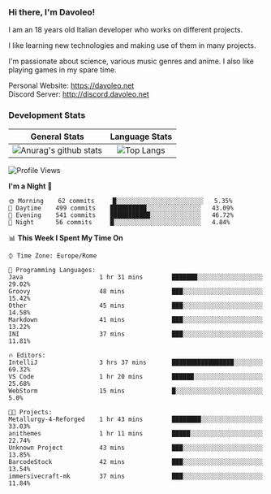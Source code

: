 ### Hi there, I'm Davoleo!

I am an 18 years old Italian developer who works on different projects.

I like learning new technologies and making use of them in many projects.

I'm passionate about science, various music genres and anime.
I also like playing games in my spare time.

Personal Website: https://davoleo.net <br>
Discord Server: http://discord.davoleo.net

### Development Stats

General Stats             |  Language Stats
:-------------------------:|:-------------------------:
![Anurag's github stats](https://github-readme-stats.vercel.app/api?username=Davoleo&count_private=true&show_icons=true&theme=tokyonight)  |  ![Top Langs](https://github-readme-stats.vercel.app/api/top-langs/?username=Davoleo&theme=tokyonight&layout=compact)



<!--START_SECTION:waka-->
![Profile Views](http://img.shields.io/badge/Profile%20Views-3-blue)

**I'm a Night 🦉** 

```text
🌞 Morning    62 commits     █░░░░░░░░░░░░░░░░░░░░░░░░   5.35% 
🌆 Daytime    499 commits    ██████████░░░░░░░░░░░░░░░   43.09% 
🌃 Evening    541 commits    ███████████░░░░░░░░░░░░░░   46.72% 
🌙 Night      56 commits     █░░░░░░░░░░░░░░░░░░░░░░░░   4.84%

```


📊 **This Week I Spent My Time On** 

```text
⌚︎ Time Zone: Europe/Rome

💬 Programming Languages: 
Java                     1 hr 31 mins        ███████░░░░░░░░░░░░░░░░░░   29.02% 
Groovy                   48 mins             ███░░░░░░░░░░░░░░░░░░░░░░   15.42% 
Other                    45 mins             ███░░░░░░░░░░░░░░░░░░░░░░   14.58% 
Markdown                 41 mins             ███░░░░░░░░░░░░░░░░░░░░░░   13.22% 
INI                      37 mins             ███░░░░░░░░░░░░░░░░░░░░░░   11.81%

🔥 Editors: 
IntelliJ                 3 hrs 37 mins       █████████████████░░░░░░░░   69.32% 
VS Code                  1 hr 20 mins        ██████░░░░░░░░░░░░░░░░░░░   25.68% 
WebStorm                 15 mins             █░░░░░░░░░░░░░░░░░░░░░░░░   5.0%

🐱‍💻 Projects: 
Metallurgy-4-Reforged    1 hr 43 mins        ████████░░░░░░░░░░░░░░░░░   33.03% 
anithemes                1 hr 11 mins        █████░░░░░░░░░░░░░░░░░░░░   22.74% 
Unknown Project          43 mins             ███░░░░░░░░░░░░░░░░░░░░░░   13.85% 
BarcodeStock             42 mins             ███░░░░░░░░░░░░░░░░░░░░░░   13.54% 
immersivecraft-mk        37 mins             ███░░░░░░░░░░░░░░░░░░░░░░   11.84%

```


<!--END_SECTION:waka-->

<!--
**Davoleo/Davoleo** is a ✨ _special_ ✨ repository because its `README.md` (this file) appears on your GitHub profile.

https://gist.github.com/Davoleo/43516c64c8169e24dc2571c34713863b

Here are some ideas to get you started:

- 🔭 I’m currently working on ...
- 🌱 I’m currently learning ...
- 👯 I’m looking to collaborate on ...
- 🤔 I’m looking for help with ...
- 💬 Ask me about ...
- 📫 How to reach me: ...
- 😄 Pronouns: ...
- ⚡ Fun fact: ...
-->
